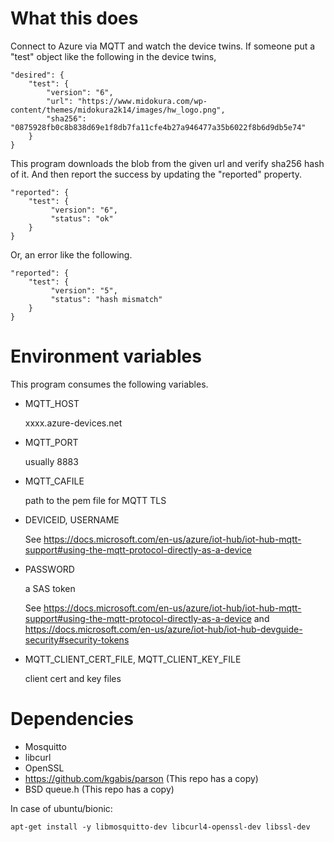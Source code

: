 # What this does

Connect to Azure via MQTT and watch the device twins.
If someone put a "test" object like the following in the device twins,

	"desired": {
		"test": {
			"version": "6",
			"url": "https://www.midokura.com/wp-content/themes/midokura2k14/images/hw_logo.png",
			"sha256": "0875928fb0c8b838d69e1f8db7fa11cfe4b27a946477a35b6022f8b6d9db5e74"
		}
	}

This program downloads the blob from the given url and
verify sha256 hash of it.
And then report the success by updating the "reported" property.

	"reported": {
		"test": {
			 "version": "6",
			 "status": "ok"
		}
	}

Or, an error like the following.

	"reported": {
		"test": {
			 "version": "5",
			 "status": "hash mismatch"
		}
	}

# Environment variables

This program consumes the following variables.

* MQTT_HOST

  xxxx.azure-devices.net

* MQTT_PORT

  usually 8883

* MQTT_CAFILE

  path to the pem file for MQTT TLS

* DEVICEID, USERNAME

  See https://docs.microsoft.com/en-us/azure/iot-hub/iot-hub-mqtt-support#using-the-mqtt-protocol-directly-as-a-device

* PASSWORD

  a SAS token

  See https://docs.microsoft.com/en-us/azure/iot-hub/iot-hub-mqtt-support#using-the-mqtt-protocol-directly-as-a-device
  and https://docs.microsoft.com/en-us/azure/iot-hub/iot-hub-devguide-security#security-tokens

* MQTT_CLIENT_CERT_FILE, MQTT_CLIENT_KEY_FILE

  client cert and key files

# Dependencies

* Mosquitto
* libcurl
* OpenSSL
* https://github.com/kgabis/parson (This repo has a copy)
* BSD queue.h (This repo has a copy)

In case of ubuntu/bionic:

	apt-get install -y libmosquitto-dev libcurl4-openssl-dev libssl-dev

